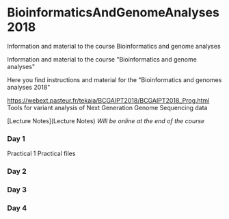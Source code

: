# BioinformaticsAndGenomeAnalyses2018
Information and material to the course Bioinformatics and genome analyses



Information and material to the course "Bioinformatics and genome analyses" 

Here you find instructions and material for the "Bioinformatics and genomes analyses 2018"

https://webext.pasteur.fr/tekaia/BCGAIPT2018/BCGAIPT2018_Prog.html
Tools for variant analysis of Next Generation Genome Sequencing data

[Lecture Notes](Lecture Notes) *WIll be online at the end of the course*

### Day 1
Practical 1
Practical files

### Day 2


### Day 3


### Day 4